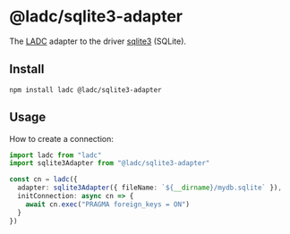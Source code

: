 # @ladc/sqlite3-adapter

The [LADC](https://github.com/paleo/ladc) adapter to the driver [sqlite3](https://github.com/mapbox/node-sqlite3) (SQLite).

## Install

```
npm install ladc @ladc/sqlite3-adapter
```

## Usage

How to create a connection:

```ts
import ladc from "ladc"
import sqlite3Adapter from "@ladc/sqlite3-adapter"

const cn = ladc({
  adapter: sqlite3Adapter({ fileName: `${__dirname}/mydb.sqlite` }),
  initConnection: async cn => {
    await cn.exec("PRAGMA foreign_keys = ON")
  }
})
```
